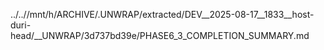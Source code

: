 ../..//mnt/h/ARCHIVE/.UNWRAP/extracted/DEV__2025-08-17__1833__host-duri-head/__UNWRAP/3d737bd39e/PHASE6_3_COMPLETION_SUMMARY.md